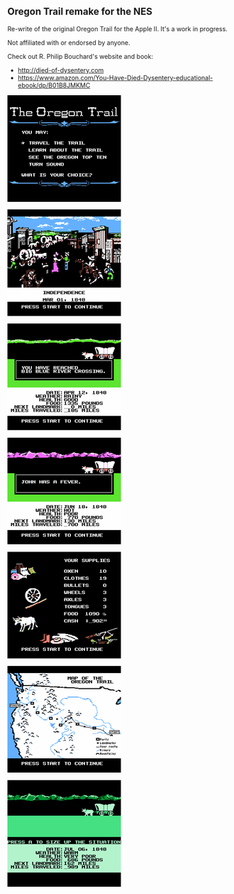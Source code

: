 ## Oregon Trail remake for the NES

Re-write of the original Oregon Trail for the Apple II. It's a work in progress. 

Not affiliated with or endorsed by anyone.

Check out R. Philip Bouchard's website and book:
- http://died-of-dysentery.com
- https://www.amazon.com/You-Have-Died-Dysentery-educational-ebook/dp/B01B8JMKMC

![title screen](graphics/scratch/game_008.png?raw=true)

![landmark screen](graphics/scratch/game_000.png?raw=true)

![traveling](graphics/scratch/game_009.png?raw=true)

![traveling](graphics/scratch/game_003.png?raw=true)

![supplies screen](graphics/scratch/game_001.png?raw=true)

![map screen](graphics/scratch/game_007.png?raw=true)

![monochrome mode](graphics/scratch/game_006.png?raw=true)
